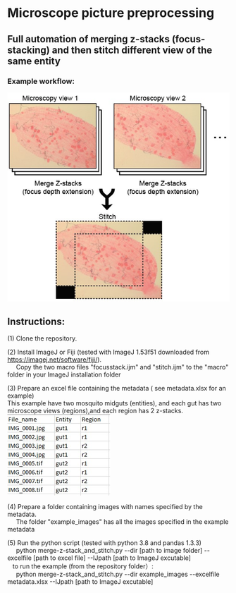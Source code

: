 # Microscope picture preprocessing
## Full automation of merging z-stacks (focus-stacking) and then stitch different view of the same entity
### Example workflow:
![alt text](https://github.com/duopeng/image_merge-z-stack_and_stitch/blob/main/workflow.jpg?raw=true)

## Instructions:  
(1) Clone the repository.  
 
(2) Install ImageJ or Fiji (tested with ImageJ 1.53f51 downloaded from https://imagej.net/software/fiji/).  
&nbsp;&nbsp;&nbsp;&nbsp;&nbsp;Copy the two macro files "focusstack.ijm" and "stitch.ijm" to the "macro" folder in your ImageJ installation folder

(3) Prepare an excel file containing the metadata ( see metadata.xlsx for an example)  
This example have two mosquito midguts (entities), and each gut has two microscope views (regions),and each region has 2 z-stacks.  
![alt text](https://github.com/duopeng/image_merge-z-stack_and_stitch/blob/main/metadata.screenshot.jpg?raw=true)

(4) Prepare a folder containing images with names specified by the metadata.  
&nbsp;&nbsp;&nbsp;&nbsp;&nbsp;The folder "example_images" has all the images specified in the example metadata

(5) Run the python script (tested with python 3.8 and pandas 1.3.3)  
&nbsp;&nbsp;&nbsp;&nbsp; python merge-z-stack_and_stitch.py --dir [path to image folder] --excelfile [path to excel file] --IJpath [path to ImageJ excutable]  
&nbsp;&nbsp; to run the example (from the repository folder）:  
&nbsp;&nbsp;&nbsp;&nbsp; python merge-z-stack_and_stitch.py --dir example_images --excelfile metadata.xlsx --IJpath [path to ImageJ excutable]  
